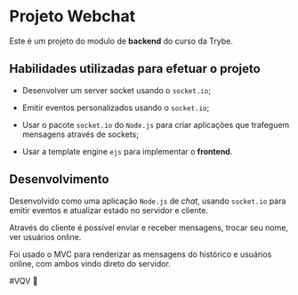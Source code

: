 # Projeto Webchat

Este é um projeto do modulo de **backend** do curso da Trybe.

## Habilidades utilizadas para efetuar o projeto

- Desenvolver um server socket usando o `socket.io`;

- Emitir eventos personalizados usando o `socket.io`;

- Usar o pacote `socket.io` do `Node.js` para criar aplicações que trafeguem mensagens através de sockets;

- Usar a template engine `ejs` para implementar o **frontend**.

## Desenvolvimento

Desenvolvido como uma aplicação `Node.js` de _chat_, usando `socket.io` para emitir eventos e atualizar estado no servidor e cliente.

Através do cliente é possível enviar e receber mensagens, trocar seu nome, ver usuários online.

Foi usado o MVC para renderizar as mensagens do histórico e usuários online, com ambos vindo direto do servidor.


\#VQV 🚀
